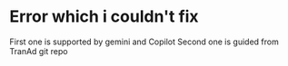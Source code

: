 # Error which i couldn't fix
First one is supported by gemini and Copilot
Second one is guided from TranAd git repo
